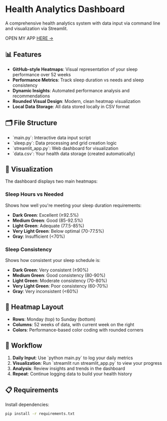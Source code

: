 # Health Analytics Dashboard

A comprehensive health analytics system with data input via command line and visualization via Streamlit.

OPEN MY APP [HERE &rarr;](https://matthew-eiley-health-analytics.streamlit.app/)

## 📊 Features

- **GitHub-style Heatmaps**: Visual representation of your sleep performance over 52 weeks
- **Performance Metrics**: Track sleep duration vs needs and sleep consistency
- **Dynamic Insights**: Automated performance analysis and recommendations
- **Rounded Visual Design**: Modern, clean heatmap visualization
- **Local Data Storage**: All data stored locally in CSV format

## 🗂️ File Structure

- \`main.py\`: Interactive data input script
- \`sleep.py\`: Data processing and grid creation logic
- \`streamlit_app.py\`: Web dashboard for visualization
- \`data.csv\`: Your health data storage (created automatically)

## 🎨 Visualization

The dashboard displays two main heatmaps:

### Sleep Hours vs Needed
Shows how well you're meeting your sleep duration requirements:
- **Dark Green**: Excellent (≥92.5%)
- **Medium Green**: Good (85-92.5%)
- **Light Green**: Adequate (77.5-85%)
- **Very Light Green**: Below optimal (70-77.5%)
- **Gray**: Insufficient (<70%)

### Sleep Consistency
Shows how consistent your sleep schedule is:
- **Dark Green**: Very consistent (≥90%)
- **Medium Green**: Good consistency (80-90%)
- **Light Green**: Moderate consistency (70-80%)
- **Very Light Green**: Poor consistency (60-70%)
- **Gray**: Very inconsistent (<60%)

## 📅 Heatmap Layout

- **Rows**: Monday (top) to Sunday (bottom)
- **Columns**: 52 weeks of data, with current week on the right
- **Colors**: Performance-based color coding with rounded corners

## 🔄 Workflow

1. **Daily Input**: Use \`python main.py\` to log your daily metrics
2. **Visualization**: Run \`streamlit run streamlit_app.py\` to view your progress
3. **Analysis**: Review insights and trends in the dashboard
4. **Repeat**: Continue logging data to build your health history

## 📋 Requirements

Install dependencies:
```bash
pip install -r requirements.txt
```